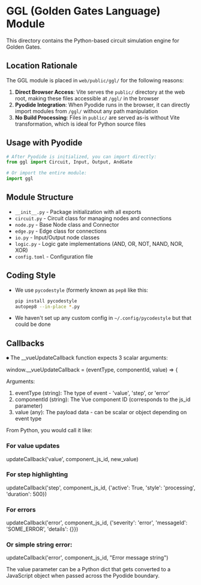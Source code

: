 # GGL (Golden Gates Language) Module

This directory contains the Python-based circuit simulation engine for Golden Gates.

## Location Rationale

The GGL module is placed in `web/public/ggl/` for the following reasons:

1. **Direct Browser Access**: Vite serves the `public/` directory at the web root, making these files accessible at `/ggl/` in the browser
2. **Pyodide Integration**: When Pyodide runs in the browser, it can directly import modules from `/ggl/` without any path manipulation
3. **No Build Processing**: Files in `public/` are served as-is without Vite transformation, which is ideal for Python source files

## Usage with Pyodide

```python
# After Pyodide is initialized, you can import directly:
from ggl import Circuit, Input, Output, AndGate

# Or import the entire module:
import ggl
```

## Module Structure

- `__init__.py` - Package initialization with all exports
- `circuit.py` - Circuit class for managing nodes and connections
- `node.py` - Base Node class and Connector
- `edge.py` - Edge class for connections
- `io.py` - Input/Output node classes
- `logic.py` - Logic gate implementations (AND, OR, NOT, NAND, NOR, XOR)
- `config.toml` - Configuration file

## Coding Style

- We use `pycodestyle` (formerly known as `pep8` like this:
    ```sh
    pip install pycodestyle
    autopep8 --in-place *.py
    ```
- We haven't set up any custom config in `~/.config/pycodestyle` but that could be done

## Callbacks

⏺ The __vueUpdateCallback function expects 3 scalar arguments:

  window.__vueUpdateCallback = (eventType, componentId, value) => {

  Arguments:

  1. eventType (string): The type of event - 'value', 'step', or 'error'
  2. componentId (string): The Vue component ID (corresponds to the js_id parameter)
  3. value (any): The payload data - can be scalar or object depending on event type

  From Python, you would call it like:

  ### For value updates
  updateCallback('value', component_js_id, new_value)

  ### For step highlighting
  updateCallback('step', component_js_id, {'active': True, 'style': 'processing', 'duration':
  500})

  ### For errors
  updateCallback('error', component_js_id, {'severity': 'error', 'messageId': 'SOME_ERROR',
  'details': {}})
  
  ### Or simple string error:
  updateCallback('error', component_js_id, "Error message string")

  The value parameter can be a Python dict that gets converted to a JavaScript object when
  passed across the Pyodide boundary.